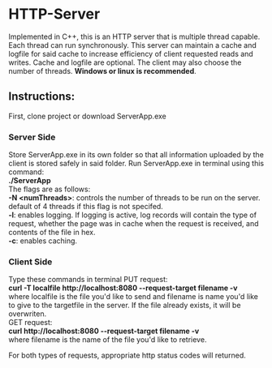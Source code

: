 # HTTP-Server
Implemented in C++, this is an HTTP server that is multiple thread capable. Each thread can run synchronously. This server can maintain a cache and logfile for said cache to increase efficiency of client requested reads and writes. Cache and logfile are optional. The client may also choose the number of threads. **Windows or linux is recommended**.

## Instructions:
First, clone project or download ServerApp.exe

### Server Side
Store ServerApp.exe in its own folder so that all information uploaded by the client is stored safely in said folder. Run ServerApp.exe in terminal using this command:  
**./ServerApp**  
The flags are as follows:  
**-N \<numThreads\>**: controls the number of threads to be run on the server. default of 4 threads if this flag is not specifed.  
**-l**: enables logging. If logging is active, log records will contain the type of request, whether the page was in cache when the request is received, and contents of the file in hex.  
**-c**: enables caching.  
  
### Client Side
Type these commands in terminal
PUT request:  
**curl -T localfile http://localhost:8080 --request-target filename -v**  
where localfile is the file you'd like to send and filename is name you'd like to give to the targetfile in the server. If the file already exists, it will be overwriten.  
GET request:  
**curl http://localhost:8080 --request-target filename -v**  
where filename is the name of the file you'd like to retrieve.  
  
For both types of requests, appropriate http status codes will returned.
